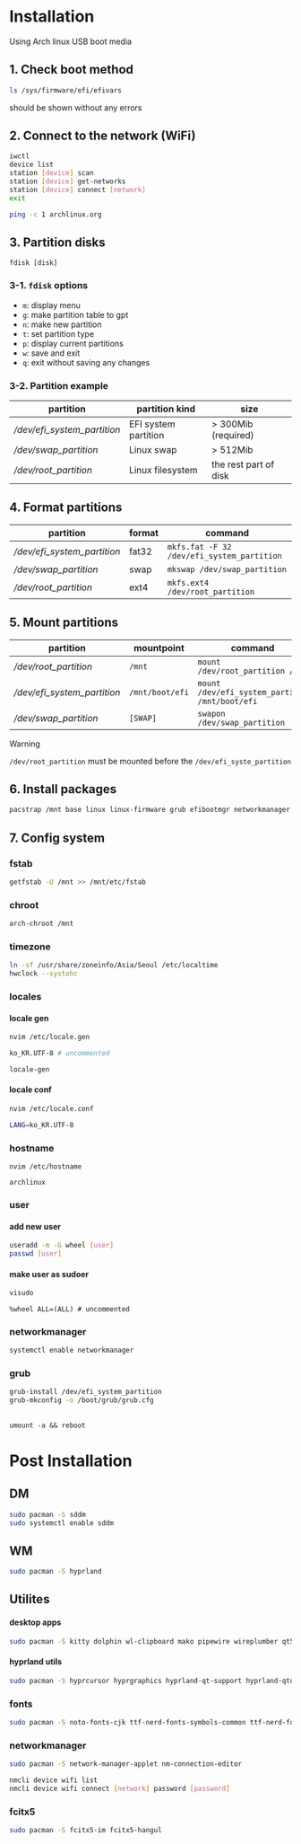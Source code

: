# Installation

Using Arch linux USB boot media
## 1. Check boot method

```bash
ls /sys/firmware/efi/efivars
```

should be shown without any errors
## 2. Connect to the network (WiFi)

```bash
iwctl
device list
station [device] scan
station [device] get-networks
station [device] connect [network]
exit

ping -c 1 archlinux.org
```
## 3. Partition disks

```
fdisk [disk]
```
### 3-1. `fdisk` options
- `m`: display menu
- `g`: make partition table to gpt
- `n`: make new partition
- `t`: set partition type
- `p`: display current partitions
- `w`: save and exit
- `q`: exit without saving any changes
### 3-2. Partition example

| partition<br>               | partition kind       | size                  |
| --------------------------- | -------------------- | --------------------- |
| */dev/efi_system_partition* | EFI system partition | > 300Mib (required)   |
| */dev/swap_partition*       | Linux swap           | > 512Mib              |
| */dev/root_partition*       | Linux filesystem     | the rest part of disk |
## 4. Format partitions

| partition                   | format | command                                    |
| --------------------------- | ------ | ------------------------------------------ |
| */dev/efi_system_partition* | fat32  | `mkfs.fat -F 32 /dev/efi_system_partition` |
| */dev/swap_partition*       | swap   | `mkswap /dev/swap_partition`               |
| */dev/root_partition*       | ext4   | `mkfs.ext4 /dev/root_partition`            |
## 5. Mount partitions

| partition                   | mountpoint      | command                                        |
| --------------------------- | --------------- | ---------------------------------------------- |
| */dev/root_partition*       | `/mnt`          | `mount /dev/root_partition /mnt`               |
| */dev/efi_system_partition* | `/mnt/boot/efi` | `mount /dev/efi_system_partiton /mnt/boot/efi` |
| */dev/swap_partition*       | `[SWAP]`        | `swapon /dev/swap_partition`                   |
> [!WARNING]
> `/dev/root_partition` must be mounted before the `/dev/efi_syste_partition`

## 6. Install packages

```bash
pacstrap /mnt base linux linux-firmware grub efibootmgr networkmanager sof-firmware base-devel vim neovim
```

## 7. Config system
### fstab

```bash
getfstab -U /mnt >> /mnt/etc/fstab
```
### chroot

```bash
arch-chroot /mnt
```

### timezone

```bash
ln -sf /usr/share/zoneinfo/Asia/Seoul /etc/localtime
hwclock --systohc
```

### locales
#### locale gen

```bash
nvim /etc/locale.gen
```

```bash
ko_KR.UTF-8 # uncommented
```

```bash
locale-gen
```
#### locale conf

```bash
nvim /etc/locale.conf
```

```bash
LANG=ko_KR.UTF-8
```
### hostname

```
nvim /etc/hostname
```

```
archlinux
```
### user
#### add new user

```bash
useradd -m -G wheel [user]
passwd [user]
```
#### make user as sudoer

```bash
visudo
```

```
%wheel ALL=(ALL) # uncommented
```
### networkmanager

```bash
systemctl enable networkmanager
```
### grub

```bash
grub-install /dev/efi_system_partition
grub-mkconfig -o /boot/grub/grub.cfg
```
## 

```
umount -a && reboot
```
# Post Installation

## DM

```bash
sudo pacman -S sddm
sudo systemctl enable sddm
```
## WM

```bash
sudo pacman -S hyprland
```

## Utilites

#### desktop apps

```bash
sudo pacman -S kitty dolphin wl-clipboard mako pipewire wireplumber qt5-wayland qt6-wayland firefox
```
#### hyprland utils

```bash
sudo pacman -S hyprcursor hyprgraphics hyprland-qt-support hyprland-qtutils hyprlang hyprlock hyprpaper hyprshot hyprutils hyprwayland-scanner xdg-desktop-portal-hyprland
```
### fonts

```bash
sudo pacman -S noto-fonts-cjk ttf-nerd-fonts-symbols-common ttf-nerd-fonts-symbols-mono ttf-nerd-fonts-symbols
```
### networkmanager

```bash
sudo pacman -S network-manager-applet nm-connection-editor
```

```bash
nmcli device wifi list
nmcli device wifi connect [network] password [password]
```
### fcitx5

```bash
sudo pacman -S fcitx5-im fcitx5-hangul
```

